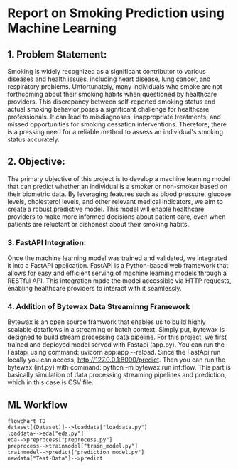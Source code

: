 # Report on Smoking Prediction using Machine Learning

## 1. Problem Statement:

Smoking is widely recognized as a significant contributor to various diseases and health issues, including heart disease, lung cancer, and respiratory problems. Unfortunately, many individuals who smoke are not forthcoming about their smoking habits when questioned by healthcare providers. This discrepancy between self-reported smoking status and actual smoking behavior poses a significant challenge for healthcare professionals. It can lead to misdiagnoses, inappropriate treatments, and missed opportunities for smoking cessation interventions. Therefore, there is a pressing need for a reliable method to assess an individual's smoking status accurately.

## 2. Objective:

The primary objective of this project is to develop a machine learning model that can predict whether an individual is a smoker or non-smoker based on their biometric data. By leveraging features such as blood pressure, glucose levels, cholesterol levels, and other relevant medical indicators, we aim to create a robust predictive model. This model will enable healthcare providers to make more informed decisions about patient care, even when patients are reluctant or dishonest about their smoking habits.

### 3. FastAPI Integration:
Once the machine learning model was trained and validated, we integrated it into a FastAPI application. FastAPI is a Python-based web framework that allows for easy and efficient serving of machine learning models through a RESTful API. This integration made the model accessible via HTTP requests, enabling healthcare providers to interact with it seamlessly.

### 4. Addition of Bytewax Data Streaminng Framework
Bytewax is an open source framwork that enables us to build highly scalable dataflows in a streaming or batch context. Simply put, bytewax is designed to build stream processing data pipeline. For this project, we first trained and deployed model served with Fastapi (app.py). You can run the Fastapi using command: uvicorn app:app --reload. Since the FastApi run locally you can access, http://127.0.0.1:8000/predict. Then you can run the bytewax (inf.py) with command: python -m bytewax.run inf:flow. This part is basically simulation of data processing streaming pipelines and prediction, which in this case is CSV file.



## ML Workflow

```mermaid
flowchart TD
dataset[(Dataset)]-->loaddata["loaddata.py"]
loaddata-->eda["eda.py"]
eda-->preprocess["preprocess.py"]
preprocess-->trainmodel["train_model.py"]
trainmodel-->predict["prediction_model.py"]
newdata["Test-Data"]-->predict


 ```
